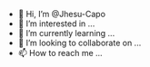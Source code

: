- 👋 Hi, I’m @Jhesu-Capo
- 👀 I’m interested in ...
- 🌱 I’m currently learning ...
- 💞️ I’m looking to collaborate on ...
- 📫 How to reach me ...

<!---
Jhesu-Capo/Jhesu-Capo is a ✨ special ✨ repository because its `README.md` (this file) appears on your GitHub profile.
You can click the Preview link to take a look at your changes.
--->
